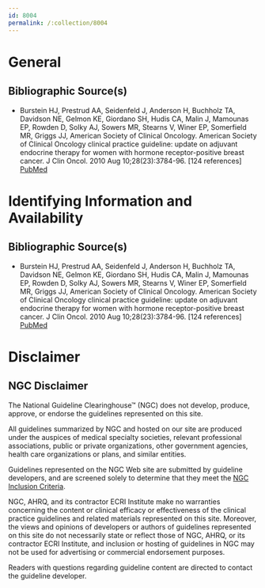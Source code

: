 ```yaml
---
id: 8004
permalink: /:collection/8004
---
```


# General

## Bibliographic Source(s)

- Burstein HJ, Prestrud AA, Seidenfeld J, Anderson H, Buchholz TA, Davidson NE, Gelmon KE, Giordano SH, Hudis CA, Malin J, Mamounas EP, Rowden D, Solky AJ, Sowers MR, Stearns V, Winer EP, Somerfield MR, Griggs JJ, American Society of Clinical Oncology. American Society of Clinical Oncology clinical practice guideline: update on adjuvant endocrine therapy for women with hormone receptor-positive breast cancer. J Clin Oncol. 2010 Aug 10;28(23):3784-96. [124 references] [ PubMed ](http://www.ncbi.nlm.nih.gov/entrez/query.fcgi?cmd=Retrieve&db=pubmed&dopt=Abstract&list_uids=20625130)

# Identifying Information and Availability

## Bibliographic Source(s)

- Burstein HJ, Prestrud AA, Seidenfeld J, Anderson H, Buchholz TA, Davidson NE, Gelmon KE, Giordano SH, Hudis CA, Malin J, Mamounas EP, Rowden D, Solky AJ, Sowers MR, Stearns V, Winer EP, Somerfield MR, Griggs JJ, American Society of Clinical Oncology. American Society of Clinical Oncology clinical practice guideline: update on adjuvant endocrine therapy for women with hormone receptor-positive breast cancer. J Clin Oncol. 2010 Aug 10;28(23):3784-96. [124 references] [ PubMed ](http://www.ncbi.nlm.nih.gov/entrez/query.fcgi?cmd=Retrieve&db=pubmed&dopt=Abstract&list_uids=20625130)

# Disclaimer

## NGC Disclaimer

The National Guideline Clearinghouse™ (NGC) does not develop, produce, approve, or endorse the guidelines represented on this site.

All guidelines summarized by NGC and hosted on our site are produced under the auspices of medical specialty societies, relevant professional associations, public or private organizations, other government agencies, health care organizations or plans, and similar entities.

Guidelines represented on the NGC Web site are submitted by guideline developers, and are screened solely to determine that they meet the [NGC Inclusion Criteria](/help-and-about/summaries/inclusion-criteria).

NGC, AHRQ, and its contractor ECRI Institute make no warranties concerning the content or clinical efficacy or effectiveness of the clinical practice guidelines and related materials represented on this site. Moreover, the views and opinions of developers or authors of guidelines represented on this site do not necessarily state or reflect those of NGC, AHRQ, or its contractor ECRI Institute, and inclusion or hosting of guidelines in NGC may not be used for advertising or commercial endorsement purposes.

Readers with questions regarding guideline content are directed to contact the guideline developer.

